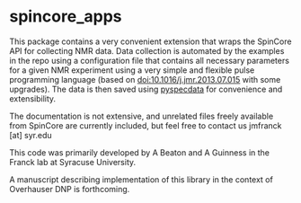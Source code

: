 # spincore_apps

This package contains a very convenient extension that wraps the SpinCore API for collecting NMR data.  Data collection is automated by the examples in the repo using a configuration file that contains all necessary parameters for a given NMR experiment using a very simple and flexible pulse programming language (based on [doi:10.1016/j.jmr.2013.07.015](http://doi.org/10.1016/j.jmr.2013.07.015) with some upgrades). The data is then saved using [pyspecdata](https://jmfrancklab.github.io/pyspecdata) for convenience and extensibility. 

The documentation is not extensive, and unrelated files freely available from SpinCore are currently included, but feel free to contact us jmfranck [at] syr.edu

This code was primarily developed by A Beaton and A Guinness in the Franck lab at Syracuse University.

A manuscript describing implementation of this library in the context of Overhauser DNP is forthcoming.
